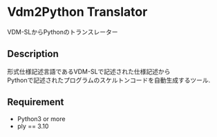 # Vdm2Python Translator

VDM-SLからPythonのトランスレーター

## Description

形式仕様記述言語であるVDM-SLで記述された仕様記述から  
Pythonで記述されたプログラムのスケルトンコードを自動生成するツール.  

## Requirement

- Python3 or more
- ply == 3.10




